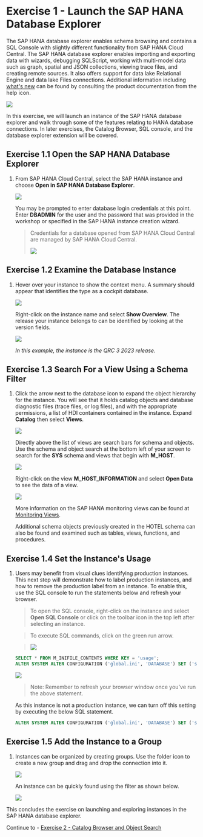 # Exercise 1 - Launch the SAP HANA Database Explorer

The SAP HANA database explorer enables schema browsing and contains a SQL Console with slightly different functionality from SAP HANA Cloud Central.  The SAP HANA database explorer enables importing and exporting data with wizards, debugging SQLScript, working with multi-model data such as graph, spatial and JSON collections,  viewing trace files, and creating remote sources.  It also offers support for data lake Relational Engine and data lake Files connections.  Additional information including [what's new](https://help.sap.com/whats-new/2495b34492334456a49084831c2bea4e?Category=SAP%2520HANA%2520Database%2520Explorer&locale=en-US) can be found by consulting the product documentation from the help icon.

![](images/Help.png)

In this exercise, we will launch an instance of the SAP HANA database explorer and walk through some of the features relating to HANA database connections.  In later exercises, the Catalog Browser, SQL console, and the database explorer extension will be covered. 

## Exercise 1.1 Open the SAP HANA Database Explorer

1. From SAP HANA Cloud Central, select the SAP HANA instance and choose **Open in SAP HANA Database Explorer**.

    ![](images/OpenSQLConsole.png)

    You may be prompted to enter database login credentials at this point. Enter **DBADMIN** for the user and the password that was provided in the workshop or specified in the SAP HANA instance creation wizard.

    >Credentials for a database opened from SAP HANA Cloud Central are managed by SAP HANA Cloud Central.  
    >
    >![](images/Authentication.png)
    
## Exercise 1.2 Examine the Database Instance

1. Hover over your instance to show the context menu. A summary should appear that identifies the type as a cockpit database.

    ![](images/DBSummary.png)

     Right-click on the instance name and select **Show Overview**. The release your instance belongs to can be identified by looking at the version fields.

    ![](images/ShowOverview.png)

    *In this example, the instance is the QRC 3 2023 release.*

## Exercise 1.3 Search For a View Using a Schema Filter

1. Click the arrow next to the database icon to expand the object hierarchy for the instance. You will see that it holds catalog objects and database diagnostic files (trace files, or log files), and with the appropriate permissions, a list of HDI containers contained in the instance.  Expand **Catalog** then select **Views**.

    ![](images/Catalog.png)

      Directly above the list of views are search bars for schema and objects. Use the schema and object search  at the bottom left of your screen to search for the **SYS** schema and views that begin with **M_HOST**. 
    
    ![](images/SchemaMenu.png)
    
    Right-click on the view **M_HOST_INFORMATION** and select **Open Data** to see the data of a view.  
    
    ![](images/HostView.png)

    More information on the SAP HANA monitoring views can be found at [Monitoring Views](https://help.sap.com/viewer/c1d3f60099654ecfb3fe36ac93c121bb/2021_3_QRC/en-US/d3c10d23e8334a35afa8d9bdbc102366.html). 

    Additional schema objects previously created in the HOTEL schema can also be found and examined such as tables, views, functions, and procedures.

## Exercise 1.4 Set the Instance's Usage

1. Users may benefit from visual clues identifying  production instances. This next step will demonstrate how to label production instances, and how to remove the production label from an instance. To enable this, use the SQL console to run the statements below and refresh your browser.
   
    >To open the SQL console, right-click on the instance and select **Open SQL Console** or click on the toolbar icon in the top left after selecting an instance.  

    >To execute SQL commands, click on the green run arrow.

    >![](images/open-sql-console.png)

    ```SQL
    SELECT * FROM M_INIFILE_CONTENTS WHERE KEY = 'usage';
    ALTER SYSTEM ALTER CONFIGURATION ('global.ini', 'DATABASE') SET ('system_information', 'usage') = 'production' WITH RECONFIGURE;
    ```

    ![](images/ProductionLabel.png)

    >Note: Remember to refresh your browser window once you've run the above statement.

    As this instance is not a production instance, we can turn off this setting by executing the below SQL statement.

    ```SQL
    ALTER SYSTEM ALTER CONFIGURATION ('global.ini', 'DATABASE') SET ('system_information', 'usage') = 'custom' WITH RECONFIGURE;
    ```

## Exercise 1.5 Add the Instance to a Group

1. Instances can be organized by creating groups. Use the folder icon  to create a new group and drag and drop the connection into it.

    ![](images/Groups.png)

    An instance can be quickly found using the filter as shown below.
    
    ![](images/Filter.png)

This concludes the exercise on launching and exploring instances in the SAP HANA database explorer.

Continue to - [Exercise 2 - Catalog Browser and Object Search](../ex2/README.md)
